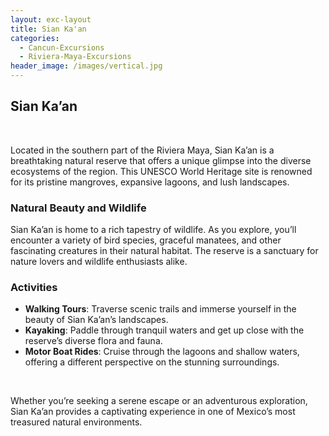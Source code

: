 ```yaml
---
layout: exc-layout
title: Sian Ka'an
categories:
  - Cancun-Excursions
  - Riviera-Maya-Excursions
header_image: /images/vertical.jpg
---
```

## Sian Ka’an

&nbsp;

Located in the southern part of the Riviera Maya, Sian Ka’an is a breathtaking natural reserve that offers a unique glimpse into the diverse ecosystems of the region. This UNESCO World Heritage site is renowned for its pristine mangroves, expansive lagoons, and lush landscapes.

### Natural Beauty and Wildlife

Sian Ka’an is home to a rich tapestry of wildlife. As you explore, you’ll encounter a variety of bird species, graceful manatees, and other fascinating creatures in their natural habitat. The reserve is a sanctuary for nature lovers and wildlife enthusiasts alike.

### Activities

- **Walking Tours**: Traverse scenic trails and immerse yourself in the beauty of Sian Ka’an’s landscapes.
- **Kayaking**: Paddle through tranquil waters and get up close with the reserve’s diverse flora and fauna.
- **Motor Boat Rides**: Cruise through the lagoons and shallow waters, offering a different perspective on the stunning surroundings.

&nbsp;

Whether you’re seeking a serene escape or an adventurous exploration, Sian Ka’an provides a captivating experience in one of Mexico’s most treasured natural environments.
